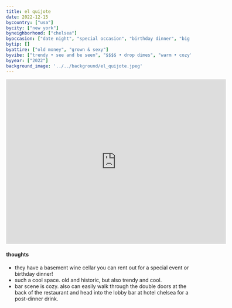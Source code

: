 ```yaml
---
title: el quijote
date: 2022-12-15
bycountry: ["usa"]
bycity: ["new york"]
byneighborhood: ["chelsea"]
byoccasion: ["date night", "special occasion", "birthday dinner", "big group", "impress visitors"]
bytip: []
byattire: ["old money", "grown & sexy"]
byvibe: ["trendy • see and be seen", "$$$$ • drop dimes", "warm • cozy", "it's giving romance", "european"]
byyear: ["2022"]
background_image: '../../background/el_quijote.jpeg'
---
```


<iframe src="https://www.google.com/maps/embed?pb=!1m18!1m12!1m3!1d3022.7914240791765!2d-73.99966562343465!3d40.74461483561757!2m3!1f0!2f0!3f0!3m2!1i1024!2i768!4f13.1!3m3!1m2!1s0x89c2597ba08f9791%3a0x55fe850393135bd0!2sel%20quijote!5e0!3m2!1sen!2sus!4v1696525787014!5m2!1sen!2sus" width="600" height="450" style="border:0;" allowfullscreen="" loading="lazy" referrerpolicy="no-referrer-when-downgrade"></iframe>

#### thoughts
* they have a basement wine cellar you can rent out for a special event or birthday dinner!
* such a cool space. old and historic, but also trendy and cool.
* bar scene is cozy. also can easily walk through the double doors at the back of the restaurant and head into the lobby bar at hotel chelsea for a post-dinner drink.

